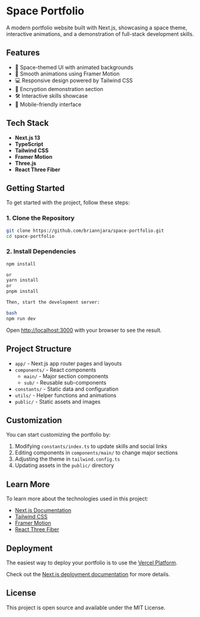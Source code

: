 # Space Portfolio

A modern portfolio website built with Next.js, showcasing a space theme, interactive animations, and a demonstration of full-stack development skills.

## Features

- 🌌 Space-themed UI with animated backgrounds
- 🎨 Smooth animations using Framer Motion
- 💻 Responsive design powered by Tailwind CSS
- 🔐 Encryption demonstration section
- 🛠️ Interactive skills showcase
- 📱 Mobile-friendly interface

## Tech Stack

- **Next.js 13**
- **TypeScript**
- **Tailwind CSS**
- **Framer Motion**
- **Three.js**
- **React Three Fiber**

## Getting Started

To get started with the project, follow these steps:

### 1. Clone the Repository

```bash
git clone https://github.com/briannjara/space-portfolio.git
cd space-portfolio
```

### 2. Install Dependencies

```bash
npm install

or
yarn install
or
pnpm install

Then, start the development server:

bash
npm run dev

```


Open [http://localhost:3000](http://localhost:3000) with your browser to see the result.

## Project Structure

- `app/` - Next.js app router pages and layouts
- `components/` - React components
  - `main/` - Major section components
  - `sub/` - Reusable sub-components
- `constants/` - Static data and configuration
- `utils/` - Helper functions and animations
- `public/` - Static assets and images

## Customization

You can start customizing the portfolio by:

1. Modifying `constants/index.ts` to update skills and social links
2. Editing components in `components/main/` to change major sections
3. Adjusting the theme in `tailwind.config.ts`
4. Updating assets in the `public/` directory

## Learn More

To learn more about the technologies used in this project:

- [Next.js Documentation](https://nextjs.org/docs)
- [Tailwind CSS](https://tailwindcss.com/docs)
- [Framer Motion](https://www.framer.com/motion/)
- [React Three Fiber](https://docs.pmnd.rs/react-three-fiber)

## Deployment

The easiest way to deploy your portfolio is to use the [Vercel Platform](https://vercel.com/new).

Check out the [Next.js deployment documentation](https://nextjs.org/docs/deployment) for more details.

## License

This project is open source and available under the MIT License.
